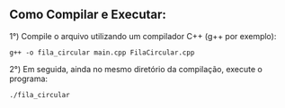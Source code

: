 ## Como Compilar e Executar:

1°) Compile o arquivo utilizando um compilador C++ (g++ por exemplo):

    g++ -o fila_circular main.cpp FilaCircular.cpp
    

2°) Em seguida, ainda no mesmo diretório da compilação, execute o programa:

    ./fila_circular